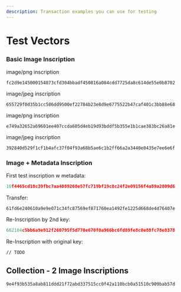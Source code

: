 ```yaml
---
description: Transaction examples you can use for testing
---
```


# Test Vectors

### Basic Image Inscription

image/png inscription

```
fc2d9e145000154873cfd304bbadf450816a084cdd7725da8c614de55e0b8702
```

image/jpeg inscription

```
655729f0d35b1cc586dd9500ef22784b23e8d9e6775522b47caf401c3bb88e68
```

image/png inscription

```
e749a32652a69601ee407ccda605d4eb19d93bddf5b355e1b1cae383bc26a81e
```

image/jpeg inscription

```
392840d529f1cf1b4afc37f04f93a68b5ae6c1b2ff66a2a3440e0435e7ee6e6f
```

### Image + Metadata Inscription

First test inscription w metadata:

```typescript
10f4465cd18c39fbc7aa4089268e57fc719bf19c8c24f2e09156f4a89a2809d6
```

Transfer:

```
61fd6e240610a9e9e071c34fc87569ef871760ea1492fe1225d668de4d76407e
```

Re-Inscription by 2nd key:

```typescript
662104c5bb6a9e912f260795f5d770e670f0a966bc6fd89fe8c0e88fc78e8378
```

Re-Inscription with original key:

```
// TODO
```

## Collection - 2 Image Inscriptions

```
9e4f93b535a8ab811ddd21f72abd337515cc0f42a110bcb0a51510c909bab57d
```
